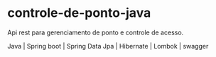 # controle-de-ponto-java

Api rest para gerenciamento de ponto e controle de acesso.

Java | Spring boot | Spring Data Jpa | Hibernate | Lombok | swagger


